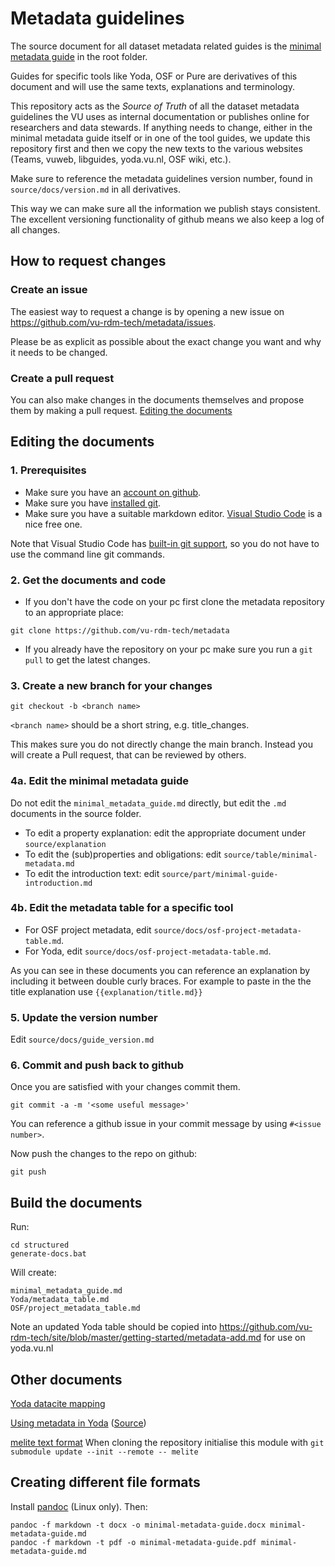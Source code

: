 # Metadata guidelines

The source document for all dataset metadata related guides is the 
[minimal metadata guide](minimal_metadata_guide.md) in the root folder.

Guides for specific tools like Yoda, OSF or Pure are derivatives of this document and will use the same texts, explanations
and terminology.

This repository acts as the _Source of Truth_ of all the dataset metadata guidelines the VU uses as internal 
documentation or publishes online for researchers and data stewards. If anything needs to change, 
either in the minimal metadata guide itself or in one of the tool guides, we update this repository first and 
then we copy the new texts to the various websites (Teams, vuweb, libguides, 
yoda.vu.nl, OSF wiki, etc.). 

Make sure to reference the metadata guidelines version number, found in `source/docs/version.md` 
in all derivatives. 

This way we can make sure all the information we publish stays consistent. The
excellent versioning functionality of github means we also keep a log of all changes.
## How to request changes
### Create an issue
The easiest way to request a change is by opening a new issue on https://github.com/vu-rdm-tech/metadata/issues.

Please be as explicit as possible about the exact change you want and why it needs to be changed.
### Create a pull request
You can also make changes in the documents themselves and propose them by making a pull request. [Editing the documents](#editing-the-documents)
## Editing the documents
### 1. Prerequisites
- Make sure you have an [account on github](https://github.com/signup?ref_cta=Sign+up&ref_loc=header+logged+out&ref_page=%2F&source=header-home).
- Make sure you have [installed git](https://git-scm.com/book/en/v2/Getting-Started-Installing-Git).
- Make sure you have a suitable markdown editor. [Visual Studio Code](https://code.visualstudio.com/) is a nice free one.

Note that Visual Studio Code has [built-in git support](https://code.visualstudio.com/docs/editor/versioncontrol), so you do not have to use the command line git commands.

### 2. Get the documents and code
- If you don't have the code on your pc first clone the metadata repository to an appropriate place:
```
git clone https://github.com/vu-rdm-tech/metadata
```
- If you already have the repository on your pc make sure you run a `git pull` to get the latest changes.
### 3. Create a new branch for your changes
```
git checkout -b <branch name>
```
`<branch name>` should be a short string, e.g. title_changes.

This makes sure you do not directly change the main branch. Instead you will create a Pull request, that can be 
reviewed by others.
### 4a. Edit the minimal metadata guide
Do not edit the `minimal_metadata_guide.md` directly, but edit the `.md` documents in the source folder.

- To edit a property explanation: edit the appropriate document under `source/explanation`
- To edit the (sub)properties and obligations: edit `source/table/minimal-metadata.md`
- To edit the introduction text: edit `source/part/minimal-guide-introduction.md`

### 4b. Edit the metadata table for a specific tool
- For OSF project metadata, edit `source/docs/osf-project-metadata-table.md`.
- For Yoda, edit `source/docs/osf-project-metadata-table.md`.

As you can see in these documents you can reference an explanation by including it between double curly braces. 
For example to paste in the the title explanation use `{{explanation/title.md}}`

### 5. Update the version number
Edit `source/docs/guide_version.md`

### 6. Commit and push back to github
Once you are satisfied with your changes commit them.
```
git commit -a -m '<some useful message>'
```
You can reference a github issue in your commit message by using `#<issue number>`.

Now push the changes to the repo on github:
```
git push
```

## Build the documents
Run:
```
cd structured
generate-docs.bat
```

Will create:
```
minimal_metadata_guide.md
Yoda/metadata_table.md
OSF/project_metadata_table.md
```

Note an updated Yoda table should be copied into https://github.com/vu-rdm-tech/site/blob/master/getting-started/metadata-add.md for use on yoda.vu.nl

## Other documents

[Yoda datacite mapping](Yoda/Metadata%20Yoda-Pure.ods)

[Using metadata in Yoda](https://yoda.vu.nl/site/getting-started/metadata-add.html)
([Source](https://github.com/vu-rdm-tech/site/blob/master/getting-started/metadata-add.md))

[melite text format](melite/melite-proposed.md) 
When cloning the repository initialise this module with `git submodule update --init --remote -- melite`

## Creating different file formats
Install [pandoc](https://pandoc.org/installing.html) (Linux only). Then:
```
pandoc -f markdown -t docx -o minimal-metadata-guide.docx minimal-metadata-guide.md 
pandoc -f markdown -t pdf -o minimal-metadata-guide.pdf minimal-metadata-guide.md
```